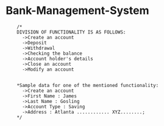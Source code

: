 # Bank-Management-System

        /* 
        DIVISION OF FUNCTIONALITY IS AS FOLLOWS:
          ->Create an account
          ->Deposit
          ->Withdrawal 
          ->Checking the balance
          ->Account holder's details 
          ->Close an account 
          ->Modify an account 
        
        
        *Sample data for one of the mentioned functionality:
          ->Create an account 
          ->First Name : James
          ->Last Name : Gosling
          ->Account Type : Saving
          ->Address : Atlanta ............ XYZ........;
        */

